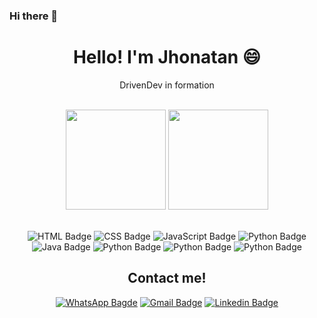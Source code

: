 ### Hi there 👋

<!--
**Ribeiro1300/Ribeiro1300** is a ✨ _special_ ✨ repository because its `README.md` (this file) appears on your GitHub profile.

Here are some ideas to get you started:

- 🔭 I’m currently working on ...
- 🌱 I’m currently learning ...
- 👯 I’m looking to collaborate on ...
- 🤔 I’m looking for help with ...
- 💬 Ask me about ...
- 📫 How to reach me: ...
- 😄 Pronouns: ...
- ⚡ Fun fact: ...
-->
<h1 align="center">Hello! I'm Jhonatan 😄</h1>

<div align="center">
  
  [comment]: <> (<h3>Portfólio: <a href="https://www.pedrorivaldo.me" target="_blank">pedrorivaldo.me</a></h3>)
  
  <p>DrivenDev in formation</p>

</div>

<br>

<div align="center">

  <img height="160em" src="https://github-readme-stats.vercel.app/api?username=Ribeiro1300&show_icons=true&theme=tokyonight&include_all_commits=true&count_private=true"/>
  <img height="160Em" src="https://github-readme-stats.vercel.app/api/top-langs/?username=Ribeiro1300&layout=compact&langs_count=16&theme=tokyonight"/>

</div>

<br>

<div align="center">
  
  ![HTML Badge](https://img.shields.io/badge/HTML5-E34F26?style=for-the-badge&logo=html5&logoColor=white)
  ![CSS Badge](https://img.shields.io/badge/CSS3-1572B6?style=for-the-badge&logo=css3&logoColor=white)
  ![JavaScript Badge](https://img.shields.io/badge/JavaScript-323330?style=for-the-badge&logo=javascript&logoColor=F7DF1E)
  ![Python Badge](https://img.shields.io/badge/Python-3776AB?style=for-the-badge&logo=python&logoColor=white)
  ![Java Badge](https://img.shields.io/badge/Java-ED8B00?style=for-the-badge&logo=java&logoColor=white)
  ![Python Badge](https://img.shields.io/badge/PHP-777BB4?style=for-the-badge&logo=php&logoColor=white)
  ![Python Badge](https://img.shields.io/badge/Node.js-339933?style=for-the-badge&logo=nodedotjs&logoColor=white)
  ![Python Badge](https://img.shields.io/badge/jQuery-0769AD?style=for-the-badge&logo=jquery&logoColor=white)
  
  ## Contact me!
  
  [![WhatsApp Bagde](https://img.shields.io/badge/WhatsApp-25D366?style=for-the-badge&logo=whatsapp&logoColor=white)](https://wa.me/5521971346486)
  [![Gmail Badge](https://img.shields.io/badge/Gmail-D14836?style=for-the-badge&logo=gmail&logoColor=white)](mailto:jhonatan_dribeiro@hotmail.com)
  [![Linkedin Badge](https://img.shields.io/badge/LinkedIn-0077B5?style=for-the-badge&logo=linkedin&logoColor=white)](https://www.linkedin.com/in/jhonatan-dribeiro)
  
</div>
